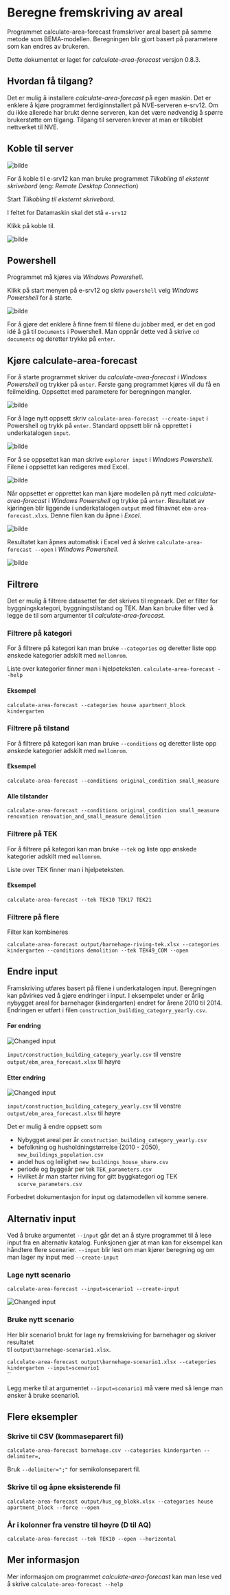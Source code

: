   
# Beregne fremskriving av areal  
  
Programmet calculate-area-forecast framskriver areal basert på samme metode som BEMA-modellen. Beregningen blir gjort basert på parametere som kan endres av brukeren.  
  
Dette dokumentet er laget for *calculate-area-forecast* versjon 0.8.3.  
  
  
## Hvordan få tilgang?  
  
Det er mulig å installere *calculate-area-forecast* på egen maskin. Det er enklere å kjøre programmet ferdiginnstallert på NVE-serveren e-srv12. Om du ikke allerede har brukt denne serveren, kan det være nødvendig å spørre brukerstøtte om tilgang. Tilgang til serveren krever at man er tilkoblet nettverket til NVE.  
  
  
## Koble til server  
  
![bilde](images/caf-01-tilkobling-til-ekstern-skrivebord.png)  
  
For å koble til e-srv12 kan man bruke programmet *Tilkobling til eksternt skrivebord* (eng: *Remote Desktop Connection*)  
  
Start *Tilkobling til eksternt skrivebord*.  
  
I feltet for Datamaskin skal det stå `e-srv12`  
  
Klikk på koble til.  
  
  
![bilde](images/caf-02-tilkobling-esrv12.png)  
  
  
## Powershell  
  
Programmet må kjøres via *Windows Powershell*.  
  
Klikk på start menyen på e-srv12 og skriv `powershell` velg *Windows Powershell* for å starte.  
  
![bilde](images/caf-03-starte-powershell.png)  
  
For å gjøre det enklere å finne frem til filene du jobber med, er det en god idé å gå til `Documents` i Powershell. Man oppnår dette ved å skrive `cd documents` og deretter trykke på `enter`.  
  
## Kjøre calculate-area-forecast  
  
For å starte programmet skriver du *calculate-area-forecast* i *Windows Powershell* og trykker på `enter`. Første gang programmet kjøres vil du få en feilmelding. Oppsettet med parametere for beregningen mangler.  
  
![bilde](images/caf-04-create-input.png)  
  
For å lage nytt oppsett skriv `calculate-area-forecast --create-input` i Powershell og trykk på `enter`. Standard oppsett blir nå opprettet i underkatalogen `input`.  
  
![bilde](images/caf-05-create-input.png)  
  
  
For å se oppsettet kan man skrive `explorer input` i *Windows Powershell*. Filene i oppsettet kan redigeres med Excel.  
  
![bilde](images/caf-07-input-directory.png)  
  
Når oppsettet er opprettet kan man kjøre modellen på nytt med *calculate-area-forecast* i *Windows Powershell* og trykke på `enter`. Resultatet av kjøringen blir liggende i underkatalogen `output` med filnavnet `ebm-area-forecast.xlxs`. Denne filen kan du åpne i *Excel*.  
  
![bilde](images/caf-08-calculate-area-forecast-open.png)  
  
Resultatet kan åpnes automatisk i Excel ved å skrive `calculate-area-forecast --open` i *Windows Powershell*.  
  
  
![bilde](images/caf-09-calculate-area-forecast.png)  
  
## Filtrere  
  
Det er mulig å filtrere datasettet før det skrives til regneark. Det er filter for byggningskategori, byggningstilstand og TEK. Man kan bruke filter ved å legge de til som argumenter til *calculate-area-forecast*.  
  
### Filtrere på kategori  
  
For å filtrere på kategori kan man bruke `--categories` og deretter liste opp ønskede kategorier adskilt med `mellomrom`.  
  
Liste over kategorier finner man i hjelpeteksten. `calculate-area-forecast --help`  
  
#### Eksempel  
`calculate-area-forecast --categories house apartment_block kindergarten`  
  
### Filtrere på tilstand  
  
For å filtrere på kategori kan man bruke `--conditions` og deretter liste opp ønskede kategorier adskilt med `mellomrom`.  
  
#### Eksempel  
`calculate-area-forecast --conditions original_condition small_measure`  
  
#### Alle tilstander  
`calculate-area-forecast --conditions original_condition small_measure renovation renovation_and_small_measure demolition`  
  
  
### Filtrere på TEK  
  
For å filtrere på kategori kan man bruke `--tek` og liste opp ønskede kategorier adskilt med `mellomrom`.  
  
Liste over TEK finner man i hjelpeteksten.  
#### Eksempel  
`calculate-area-forecast --tek TEK10 TEK17 TEK21`  
  
### Filtrere på flere  
  
Filter kan kombineres  
  
`calculate-area-forecast output/barnehage-riving-tek.xlsx --categories kindergarten --conditions demolition --tek TEK49_COM --open`  
  
  
## Endre input  
  
Framskriving utføres basert på filene i underkatalogen input. Beregningen kan påvirkes ved å gjøre endringer i input. I eksempelet under er årlig nybygget areal for barnehager (kindergarten) endret for årene 2010 til 2014. Endringen er utført i filen `construction_building_category_yearly.csv`.  
#### Før endring  
  
![Changed input](images/caf-10-input-original.png)  
  
`input/construction_building_category_yearly.csv` til venstre  
`output/ebm_area_forecast.xlsx` til høyre  
  
#### Etter endring  
  
![Changed input](images/caf-11-input-changed.png)  
  
`input/construction_building_category_yearly.csv` til venstre  
`output/ebm_area_forecast.xlsx` til høyre  
  
Det er mulig å endre oppsett som  
- Nybygget areal per år `construction_building_category_yearly.csv`  
- befolkning og husholdningstørrelse (2010 - 2050), `new_buildings_population.csv`  
- andel hus og leilighet `new_buildings_house_share.csv`  
- periode og byggeår per tek `TEK_parameters.csv`  
- Hvilket år man starter riving for gitt byggkategori og TEK `scurve_parameters.csv`  
  
Forbedret dokumentasjon for input og datamodellen vil komme senere.  
  
## Alternativ input  
  
Ved å bruke argumentet `--input` går det an å styre programmet til å lese input fra en alternativ katalog. Funksjonen gjør at man kan for eksempel kan håndtere flere scenarier. `--input` blir lest om man kjører beregning og om man lager ny input med `--create-input`  
  
### Lage nytt scenario  
  
`calculate-area-forecast --input=scenario1 --create-input`  
  
![Changed input](images/caf-12-input-scenario1.png)  
  
### Bruke nytt scenario  
  
Her blir scenario1 brukt for lage ny fremskriving for barnehager og skriver resultatet  
til `output\barnehage-scenario1.xlsx`.  
  
`calculate-area-forecast output\barnehage-scenario1.xlsx --categories kindergarten --input=scenario1`  
``  
  
Legg merke til at argumentet `--input=scenario1` må være med så lenge man ønsker å bruke scenario1.  
  
## Flere eksempler  
  
### Skrive til CSV (kommaseparert fil)  
  
`calculate-area-forecast barnehage.csv --categories kindergarten --delimiter=, `  
  
Bruk `--delimiter=";"` for semikolonseparert fil.  
### Skrive til og åpne eksisterende fil
  
`calculate-area-forecast output/hus_og_blokk.xlsx --categories house apartment_block --force --open`  
  
  
### År i kolonner fra venstre til høyre (D til AQ)  
  
`calculate-area-forecast --tek TEK10 --open --horizontal`  
  
  
## Mer informasjon  
  
Mer informasjon om programmet *calculate-area-forecast* kan man lese ved å skrive `calculate-area-forecast --help`